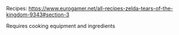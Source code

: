 Recipes: https://www.eurogamer.net/all-recipes-zelda-tears-of-the-kingdom-9343#section-3

Requires cooking equipment and ingredients
